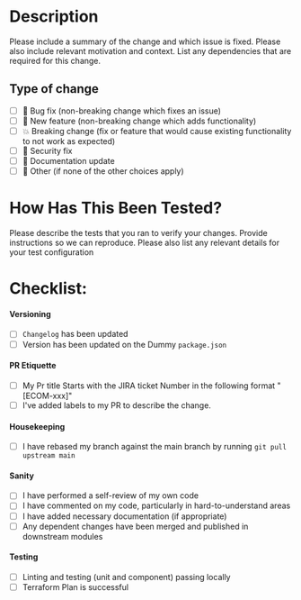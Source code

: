# Description

Please include a summary of the change and which issue is fixed.
Please also include relevant motivation and context.
List any dependencies that are required for this change.


## Type of change
- [ ] :bug: Bug fix (non-breaking change which fixes an issue)
- [ ] :rocket: New feature (non-breaking change which adds functionality)
- [ ] :boom: Breaking change (fix or feature that would cause existing functionality to not work as expected)
- [ ] :closed_lock_with_key: Security fix
- [ ] :notebook: Documentation update
- [ ] :whale2: Other (if none of the other choices apply)

# How Has This Been Tested?

Please describe the tests that you ran to verify your changes.
Provide instructions so we can reproduce.
Please also list any relevant details for your test configuration

# Checklist:

#### Versioning
- [ ] `Changelog` has been updated
- [ ] Version has been updated on the Dummy `package.json`

#### PR Etiquette
- [ ] My Pr title Starts with the JIRA ticket Number in the following format "[ECOM-xxx]"
- [ ] I've added labels to my PR to describe the change.

#### Housekeeping
- [ ] I have rebased my branch against the main branch by running `git pull upstream main`

#### Sanity
- [ ] I have performed a self-review of my own code
- [ ] I have commented on my code, particularly in hard-to-understand areas
- [ ] I have added necessary documentation (if appropriate)
- [ ] Any dependent changes have been merged and published in downstream modules

#### Testing
- [ ] Linting and testing (unit and component) passing locally
- [ ] Terraform Plan is successful
